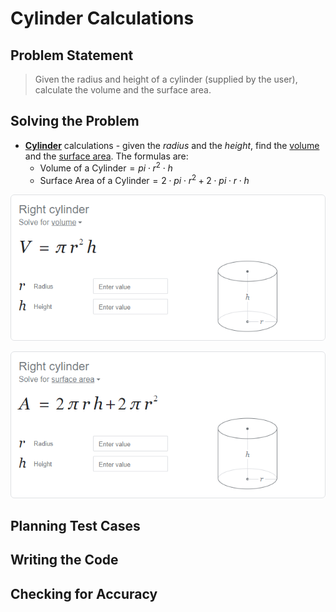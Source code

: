 # Cylinder Calculations

## Problem Statement

> Given the radius and height of a cylinder (supplied by the user), calculate the volume and the surface area.


## Solving the Problem

- [**Cylinder**](https://programming-0101.github.io/TheBook/Topic/E/Practice/Cylinder.html) calculations - given the $radius$ and the $height$, find the [volume](https://www.google.com/search?q=Volume+of+a+Cylinder) and the [surface area](https://www.google.com/search?q=Surface+Area+of+a+Cylinder). The formulas are:
  - $\text{Volume of a Cylinder} = pi \cdot r^2 \cdot h$
  - $\text{Surface Area of a Cylinder} = 2 \cdot pi \cdot r^2 + 2 \cdot pi \cdot r \cdot h$

![](./Cylinder-Volume.png)

![](./Cylinder-SurfaceArea.png)

## Planning Test Cases

## Writing the Code

## Checking for Accuracy
